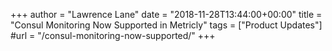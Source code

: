 +++
author = "Lawrence Lane"
date = "2018-11-28T13:44:00+00:00"
title = "Consul Monitoring Now Supported in Metricly"
tags = ["Product Updates"]
#url = "/consul-monitoring-now-supported/"
+++